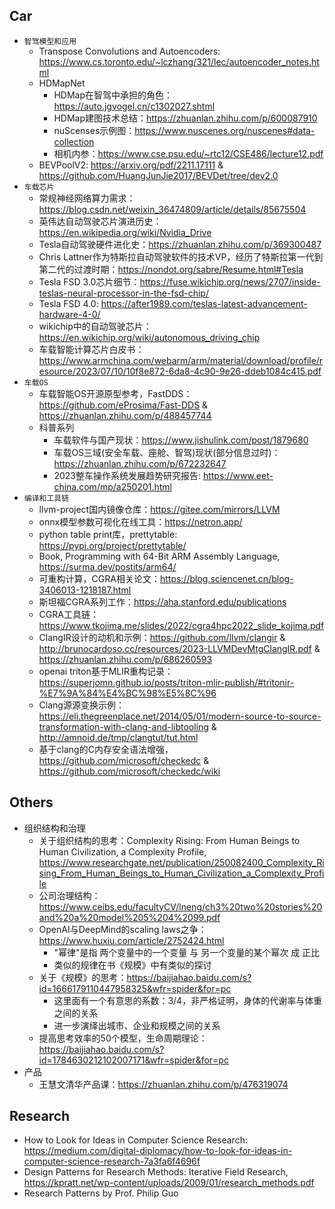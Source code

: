 ## Car

* `智驾模型和应用`
  * Transpose Convolutions and Autoencoders: <https://www.cs.toronto.edu/~lczhang/321/lec/autoencoder_notes.html>
  * HDMapNet
    * HDMap在智驾中承担的角色：<https://auto.jgvogel.cn/c1302027.shtml>
    * HDMap建图技术总结：<https://zhuanlan.zhihu.com/p/600087910>
    * nuScenses示例图：<https://www.nuscenes.org/nuscenes#data-collection>
    * 相机内参：<https://www.cse.psu.edu/~rtc12/CSE486/lecture12.pdf>
  * BEVPoolV2: <https://arxiv.org/pdf/2211.17111> & <https://github.com/HuangJunJie2017/BEVDet/tree/dev2.0>
* `车载芯片`
  * 常规神经网络算力需求：<https://blog.csdn.net/weixin_36474809/article/details/85675504>
  * 英伟达自动驾驶芯片演进历史：<https://en.wikipedia.org/wiki/Nvidia_Drive>
  * Tesla自动驾驶硬件进化史：<https://zhuanlan.zhihu.com/p/369300487>
  * Chris Lattner作为特斯拉自动驾驶软件的技术VP，经历了特斯拉第一代到第二代的过渡时期：<https://nondot.org/sabre/Resume.html#Tesla>
  * Tesla FSD 3.0芯片细节：<https://fuse.wikichip.org/news/2707/inside-teslas-neural-processor-in-the-fsd-chip/>
  * Tesla FSD 4.0: <https://after1989.com/teslas-latest-advancement-hardware-4-0/>
  * wikichip中的自动驾驶芯片：<https://en.wikichip.org/wiki/autonomous_driving_chip>
  * 车载智能计算芯片白皮书：<https://www.armchina.com/webarm/arm/material/download/profile/resource/2023/07/10/10f8e872-6da8-4c90-9e26-ddeb1084c415.pdf>
* `车载OS`
  * 车载智能OS开源原型参考，FastDDS：<https://github.com/eProsima/Fast-DDS> & <https://zhuanlan.zhihu.com/p/488457744>
  * 科普系列
    * 车载软件与国产现状：<https://www.jishulink.com/post/1879680>
    * 车载OS三域(安全车载、座舱、智驾)现状(部分信息过时)：<https://zhuanlan.zhihu.com/p/672232647>
    * 2023整车操作系统发展趋势研究报告: <https://www.eet-china.com/mp/a250201.html>
* `编译和工具链`
  * llvm-project国内镜像仓库：<https://gitee.com/mirrors/LLVM>
  * onnx模型参数可视化在线工具：<https://netron.app/>
  * python table print库，prettytable: <https://pypi.org/project/prettytable/>
  * Book, Programming with 64-Bit ARM Assembly Language, <https://surma.dev/postits/arm64/>
  * 可重构计算，CGRA相关论文：<https://blog.sciencenet.cn/blog-3406013-1218187.html>
  * 斯坦福CGRA系列工作：<https://aha.stanford.edu/publications>
  * CGRA工具链：<https://www.tkojima.me/slides/2022/cgra4hpc2022_slide_kojima.pdf>
  * ClangIR设计的动机和示例：<https://github.com/llvm/clangir> & <http://brunocardoso.cc/resources/2023-LLVMDevMtgClangIR.pdf> & <https://zhuanlan.zhihu.com/p/686260593>
  * openai triton基于MLIR重构记录：<https://superjomn.github.io/posts/triton-mlir-publish/#tritonir-%E7%9A%84%E4%BC%98%E5%8C%96>
  * Clang源源变换示例：<https://eli.thegreenplace.net/2014/05/01/modern-source-to-source-transformation-with-clang-and-libtooling> & <http://amnoid.de/tmp/clangtut/tut.html>
  * 基于clang的C内存安全语法增强，<https://github.com/microsoft/checkedc> & <https://github.com/microsoft/checkedc/wiki>


## Others

* 组织结构和治理
  * 关于组织结构的思考：Complexity Rising: From Human Beings to Human Civilization, a Complexity Profile,  <https://www.researchgate.net/publication/250082400_Complexity_Rising_From_Human_Beings_to_Human_Civilization_a_Complexity_Profile>
  * 公司治理结构：<https://www.ceibs.edu/facultyCV/lneng/ch3%20two%20stories%20and%20a%20model%205%204%2099.pdf>
  * OpenAI与DeepMind的scaling laws之争：<https://www.huxiu.com/article/2752424.html>
    * "幂律"是指 两个变量中的一个变量 与 另一个变量的某个幂次 成 正比
    * 类似的规律在书《规模》中有类似的探讨
  * 关于《规模》的思考：<https://baijiahao.baidu.com/s?id=1666179110447958325&wfr=spider&for=pc>
    * 这里面有一个有意思的系数：3/4，非严格证明，身体的代谢率与体重之间的关系
    * 进一步演绎出城市、企业和规模之间的关系
  * 提高思考效率的50个模型，生命周期理论：<https://baijiahao.baidu.com/s?id=1784630212102007171&wfr=spider&for=pc>
* 产品
  * 王慧文清华产品课：<https://zhuanlan.zhihu.com/p/476319074>


## Research

* How to Look for Ideas in Computer Science Research: <https://medium.com/digital-diplomacy/how-to-look-for-ideas-in-computer-science-research-7a3fa6f4696f>
* Design Patterns for Research Methods: Iterative Field Research, <https://kpratt.net/wp-content/uploads/2009/01/research_methods.pdf>
* Research Patterns by Prof. Philip Guo
